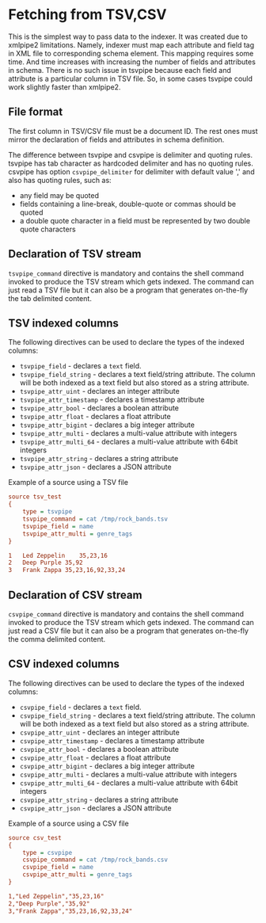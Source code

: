 # Fetching from TSV,CSV 

This is the simplest way to pass data to the indexer. It was created due to xmlpipe2 limitations. Namely, indexer must map each attribute and field tag in XML file to corresponding schema element. This mapping requires some time. And time increases with increasing the number of fields and attributes in schema. There is no such issue in tsvpipe because each field and attribute is a particular column in TSV file. So, in some cases tsvpipe could work slightly faster than xmlpipe2.

## File format
The first column in TSV/CSV file must be a document ID. The rest ones must mirror the declaration of fields and attributes in schema definition.

The difference between tsvpipe and csvpipe is delimiter and quoting rules. tsvpipe has tab character as hardcoded delimiter and has no quoting rules. csvpipe has option `csvpipe_delimiter` for delimiter with default value ',' and also has quoting rules, such as:

* any field may be quoted
* fields containing a line-break, double-quote or commas should be quoted
* a double quote character in a field must be represented by two double quote characters


## Declaration of TSV stream
`tsvpipe_command` directive is mandatory and contains the shell command invoked to produce the TSV stream which gets indexed. The command can just read a TSV file but it can also be a program that generates on-the-fly the tab delimited content.

##  TSV indexed columns 

The following directives can be used to declare the types of the indexed columns:

* `tsvpipe_field` -  declares a `text` field. 
* `tsvpipe_field_string` - declares a text field/string attribute. The column will be both indexed as a text field but also stored as a string attribute.
* `tsvpipe_attr_uint` - declares an integer attribute 
* `tsvpipe_attr_timestamp` - declares a timestamp attribute
* `tsvpipe_attr_bool` -  declares a boolean attribute 
* `tsvpipe_attr_float` - declares a float attribute
* `tsvpipe_attr_bigint` - declares a big integer attribute
* `tsvpipe_attr_multi` - declares a multi-value attribute with integers
* `tsvpipe_attr_multi_64` - declares a multi-value attribute with 64bit integers
* `tsvpipe_attr_string` - declares a string attribute 
* `tsvpipe_attr_json` - declares a JSON attribute


Example of a source using a TSV file

```ini
source tsv_test
{
    type = tsvpipe
    tsvpipe_command = cat /tmp/rock_bands.tsv
    tsvpipe_field = name
    tsvpipe_attr_multi = genre_tags
}
```

```ini
1   Led Zeppelin    35,23,16
2   Deep Purple 35,92
3   Frank Zappa 35,23,16,92,33,24
```

## Declaration of CSV stream
`csvpipe_command` directive is mandatory and contains the shell command invoked to produce the TSV stream which gets indexed. The command can just read a CSV file but it can also be a program that generates on-the-fly the comma delimited content.

##  CSV indexed columns

The following directives can be used to declare the types of the indexed columns:

* `csvpipe_field` -  declares a `text` field. 
* `csvpipe_field_string` - declares a text field/string attribute. The column will be both indexed as a text field but also stored as a string attribute.
* `csvpipe_attr_uint` - declares an integer attribute 
* `csvpipe_attr_timestamp` - declares a timestamp attribute
* `csvpipe_attr_bool` -  declares a boolean attribute 
* `csvpipe_attr_float` - declares a float attribute
* `csvpipe_attr_bigint` - declares a big integer attribute
* `csvpipe_attr_multi` - declares a multi-value attribute with integers
* `csvpipe_attr_multi_64` - declares a multi-value attribute with 64bit integers
* `csvpipe_attr_string` - declares a string attribute 
* `csvpipe_attr_json` - declares a JSON attribute

Example of a source using a CSV file

```ini
source csv_test
{
    type = csvpipe
    csvpipe_command = cat /tmp/rock_bands.csv
    csvpipe_field = name
    csvpipe_attr_multi = genre_tags
}
```

```ini
1,"Led Zeppelin","35,23,16"
2,"Deep Purple","35,92"
3,"Frank Zappa","35,23,16,92,33,24"
```